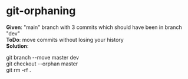 # git-orphaning

**Given**: "main" branch with 3 commits which should have been in branch "dev"  
**ToDo**: move commits without losing your history  
**Solution**:  

git branch --move master dev  
git checkout --orphan master  
git rm -rf .  
